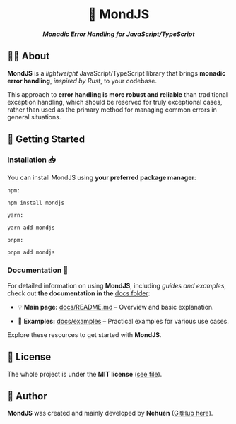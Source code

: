 <div align="center">

# 🐛 MondJS

**_Monadic Error Handling for JavaScript/TypeScript_**

</div>

## 👋🏼 About

**MondJS** is a _lightweight_ JavaScript/TypeScript library that brings **monadic error handling**, _inspired by Rust_, to your codebase.

This approach to **error handling is more robust and reliable** than traditional exception handling, which should be reserved for truly exceptional cases, rather than used as the primary method for managing common errors in general situations.

## 🚀 Getting Started

### Installation 📥

You can install MondJS using **your preferred package manager**:

`npm:`

```
npm install mondjs
```

`yarn:`

```
yarn add mondjs
```

`pnpm:`

```
pnpm add mondjs
```

### Documentation 📖

For detailed information on using **MondJS**, including _guides and examples_, check out **the documentation in the** [docs folder](./docs):

- 💡 **Main page:** [docs/README.md](./docs/README.md) – Overview and basic explanation.

- 👀 **Examples:** [docs/examples](./docs/examples) – Practical examples for various use cases.

Explore these resources to get started with **MondJS**.

## 📄 License

The whole project is under the **MIT license** ([see file](./LICENSE)).

## 👤 Author

**MondJS** was created and mainly developed by **Nehuén** ([GitHub here](https://github.com/nehu3n)).
